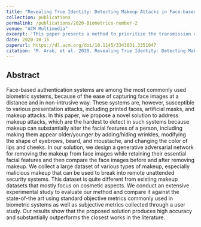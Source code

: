 ```yaml
---
title: "Revealing True Identity: Detecting Makeup Attacks in Face-based Biometric Systems"
collection: publications
permalink: /publications/2020-Biometrics-number-2
venue: "ACM Multimedia"
excerpt: 'This paper presents a method to prioritize the transmission of various components of hyperspectral data based on the application needs, the level of details required, and available bandwidth.'
date: 2020-10-15
paperurl: https://dl.acm.org/doi/10.1145/3343031.3351047
citation: 'M. Arab, et al. 2020. Revealing True Identity: Detecting Makeup Attacks in Face-based Biometric Systems. In Proceedings of the 28th ACM International Conference on Multimedia. '
---
```


## Abstract
Face-based authentication systems are among the most commonly used biometric systems, because of the ease of capturing face images at a distance and in non-intrusive way. These systems are, however, susceptible to various presentation attacks, including printed faces, artificial masks, and makeup attacks. In this paper, we propose a novel solution to address makeup attacks, which are the hardest to detect in such systems because makeup can substantially alter the facial features of a person, including making them appear older/younger by adding/hiding wrinkles, modifying the shape of eyebrows, beard, and moustache, and changing the color of lips and cheeks. In our solution, we design a generative adversarial network for removing the makeup from face images while retaining their essential facial features and then compare the face images before and after removing makeup. We collect a large dataset of various types of makeup, especially malicious makeup that can be used to break into remote unattended security systems. This dataset is quite different from existing makeup datasets that mostly focus on cosmetic aspects. We conduct an extensive experimental study to evaluate our method and compare it against the state-of-the art using standard objective metrics commonly used in biometric systems as well as subjective metrics collected through a user study. Our results show that the proposed solution produces high accuracy and substantially outperforms the closest works in the literature.
